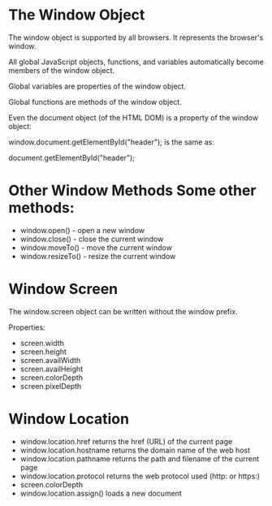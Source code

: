 <h1>The Window Object</h1>

The window object is supported by all browsers. It represents the browser's window.

All global JavaScript objects, functions, and variables automatically become members of the window object.

Global variables are properties of the window object.

Global functions are methods of the window object.

Even the document object (of the HTML DOM) is a property of the window object:

window.document.getElementById("header");
is the same as:

document.getElementById("header");


<h1>Other Window Methods
Some other methods:</h1>
<ul>
    <li>window.open() - open a new window</li>
    <li>window.close() - close the current window</li>
    <li>window.moveTo() - move the current window</li>
    <li>window.resizeTo() - resize the current window</ul>
</ul>


<h1>Window Screen</h1>
The window.screen object can be written without the window prefix.

Properties:

<ul>
    <li>screen.width</li>
    <li>screen.height</li>
    <li>screen.availWidth</li>
    <li>screen.availHeight</li>
    <li>screen.colorDepth</li>
    <li>screen.pixelDepth</li>
</ul>


<h1>Window Location</h1>
<ul>
    <li>window.location.href returns the href (URL) of the current page</li>
    <li>window.location.hostname returns the domain name of the web host</li>
    <li>window.location.pathname returns the path and filename of the current page</li>
    <li>window.location.protocol returns the web protocol used (http: or https:)</li>
    <li>screen.colorDepth</li>
    <li>window.location.assign() loads a new document</li>
</ul>
